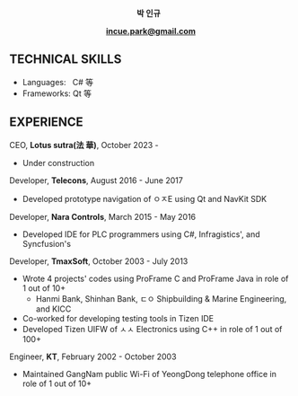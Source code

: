 **<p align="center">박 인규** &nbsp; </p>
**<p align="center">incue.park@gmail.com</p>**

## TECHNICAL SKILLS
* Languages: &nbsp; C# 等
* Frameworks: Qt 等

## EXPERIENCE
CEO, **Lotus sutra(法 華)**, October 2023 -
* Under construction

Developer, **Telecons**, August 2016 - June 2017
* Developed prototype navigation of ㅇㅈE using Qt and NavKit SDK 

Developer, **Nara Controls**, March 2015 - May 2016
* Developed IDE for PLC programmers using C#, Infragistics', and Syncfusion's 

Developer, **TmaxSoft**, October 2003 - July 2013
* Wrote 4 projects' codes using ProFrame C and ProFrame Java in role of 1 out of 10+
  * Hanmi Bank, Shinhan Bank, ㄷㅇ Shipbuilding & Marine Engineering, and KICC 
* Co-worked for developing testing tools in Tizen IDE
* Developed Tizen UIFW of ㅅㅅ Electronics using C++ in role of 1 out of 100+

Engineer, **KT**, February 2002 - October 2003
* Maintained GangNam public Wi-Fi of YeongDong telephone office in role of 1 out of 10+
